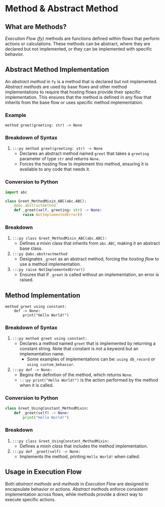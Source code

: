 # Method & Abstract Method

## What are Methods?
_Execution Flow (fy)_ methods are functions defined within flows that perform actions or calculations. These methods can be abstract, where they are declared but not implemented, or they can be implemented with specific behavior.

## Abstract Method Implementation
An _abstract method_ in `fy` is a method that is declared but not implemented. _Abstract methods_ are used by base flows and other method implementations to require that hosting flows provide their specific implementation. This ensures that the method is defined in any flow that inherits from the base flow or uses specific method implementation.

### Example
```fy title="Abstract Method" linenums="1"
method greet(greeting: str) -> None
```


### Breakdown of Syntax
1. `:::py method greet(greeting: str) -> None`
    - Declares an abstract method named `greet` that takes a `greeting` parameter of type `str` and returns `None`.
    - Forces the hosting flow to implement this method, ensuring it is available to any code that needs it.

### Conversion to Python
```py linenums="1"
import abc

class Greet_MethodMixin_ABC(abc.ABC):
    @abc.abstractmethod
    def _greet(self, greeting: str) -> None:
        raise NotImplementedError()
```
### Breakdown
1. `:::py class Greet_MethodMixin_ABC(abc.ABC):`
    - Defines a mixin class that inherits from `abc.ABC`, making it an abstract base class.
2. `:::py @abc.abstractmethod`
    - Designates `_greet` as an abstract method, forcing the _hosting flow_ to use a method  implementation.
3. `:::py raise NotImplementedError()`
    - Ensures that if `_greet` is called without an implementation, an error is raised.
## Method Implementation
```fy linenums="1"
method greet using constant:
    def -> None:
        print("Hello World!")
```
### Breakdown of Syntax
1. `:::py method greet using constant:`
    - Declares a method named `greet` that is implemented by returning a constant string. Note that constant is not a keyword but an implementation name.
        - Some examples of implementations can be: `using db_record` or `using custom_behavior`.
2. `:::py def -> None:`
    - Begins the definition of the method, which returns `None`. 
    - `:::py print("Hello World!")` is the action performed by the method when it is called.

### Conversion to Python
```py linenums="1"
class Greet_UsingConstant_MethodMixin:
    def _greet(self) -> None:
        print("Hello World!")
```
### Breakdown
1. `:::py class Greet_UsingConstant_MethodMixin:`
    - Defines a _mixin class_ that includes the method implementation.
2. `:::py def _greet(self) -> None:`
    - Implements the method, printing `Hello World!` when called.

## Usage in Execution Flow
Both _abstract methods_ and _methods_ in _Execution Flow_ are designed to encapsulate behavior or actions. _Abstract methods_ enforce consistent implementation across flows, while methods provide a direct way to execute specific actions.
